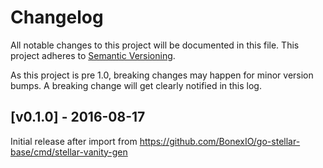 # Changelog

All notable changes to this project will be documented in this
file.  This project adheres to [Semantic Versioning](http://semver.org/).

As this project is pre 1.0, breaking changes may happen for minor version
bumps.  A breaking change will get clearly notified in this log.

## [v0.1.0] - 2016-08-17

Initial release after import from https://github.com/BonexIO/go-stellar-base/cmd/stellar-vanity-gen

[Unreleased]: https://github.com/BonexIO/go/compare/stellar-vanity-gen-v0.1.0...master
